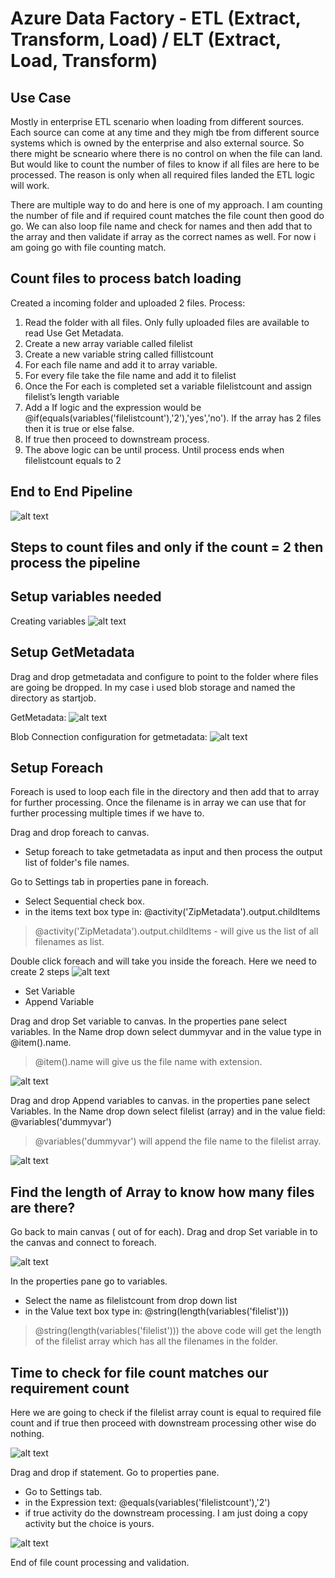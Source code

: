 # Azure Data Factory - ETL (Extract, Transform, Load) / ELT (Extract, Load, Transform)

## Use Case

Mostly in enterprise ETL scenario when loading from different sources. Each source can come at any time and they migh tbe from different source systems which is owned by the enterprise and also external source. So there might be scneario where there is no control on when the file can land. But would like to count the number of files to know if all files are here to be processed. The reason is only when all required files landed the ETL logic will work.

There are multiple way to do and here is one of my approach. I am counting the number of file and if required count matches the file count then good do go. We can also loop file name and check for names and then add that to the array and then validate if array as the correct names as well. For now i am going go with file counting match.

## Count files to process batch loading

Created a incoming folder and uploaded 2 files.
Process:

1) Read the folder with all files. Only fully uploaded files are available to read Use Get Metadata.
2) Create a new array variable called filelist
3) Create a new variable string called fillistcount
4) For each file name and add it to array variable.
5) For every file take the file name and add it to filelist
6) Once the For each is completed set a variable filelistcount and assign filelist’s length variable
7) Add a If logic and the expression would be @if(equals(variables('filelistcount'),'2'),'yes','no'). If the array has 2 files then it is true or else false.
8) If true then proceed to downstream process.
9) The above logic can be until process. Until process ends when filelistcount equals to 2


## End to End Pipeline

![alt text](https://github.com/balakreshnan/wagsrepo/blob/master/images/img2.jpg "End to End Flow")

## Steps to count files and only if the count = 2 then process the pipeline

## Setup variables needed

Creating variables
![alt text](https://github.com/balakreshnan/wagsrepo/blob/master/images/img1.jpg "Create Variables")

## Setup GetMetadata

Drag and drop getmetadata and configure to point to the folder where files are going be dropped. In my case
i used blob storage and named the directory as startjob.

GetMetadata:
![alt text](https://github.com/balakreshnan/wagsrepo/blob/master/images/img2-1.jpg "Create GetMetadata")

Blob Connection configuration for getmetadata:
![alt text](https://github.com/balakreshnan/wagsrepo/blob/master/images/img2-2.jpg "Blob configuration")

## Setup Foreach

Foreach is used to loop each file in the directory and then add that to array for further processing. Once the filename is in array we can use that for further processing multiple times if we have to.

Drag and drop foreach to canvas. 

- Setup foreach to take getmetadata as input and then process the output list of folder's file names.

Go to Settings tab in properties pane in foreach.

- Select Sequential check box.
- in the items text box type in: @activity('ZipMetadata').output.childItems

> @activity('ZipMetadata').output.childItems - will give us the list of all filenames as list.


Double click foreach and will take you inside the foreach. Here we need to create 2 steps
![alt text](https://github.com/balakreshnan/wagsrepo/blob/master/images/img3.jpg "For Each")

- Set Variable
- Append Variable

Drag and drop Set variable to canvas. In the properties pane select variables. In the Name drop down select dummyvar and in the value type in @item().name. 

> @item().name will give us the file name with extension.

![alt text](https://github.com/balakreshnan/wagsrepo/blob/master/images/img4.jpg "For Each")

Drag and drop Append variables to canvas. in the properties pane select Variables. In the Name drop down select filelist (array) and in the value field: @variables('dummyvar')

> @variables('dummyvar') will append the file name to the filelist array.

![alt text](https://github.com/balakreshnan/wagsrepo/blob/master/images/img5.jpg "For Each")

## Find the length of Array to know how many files are there?

Go back to main canvas ( out of for each). Drag and drop Set variable in to the canvas and connect to foreach.

![alt text](https://github.com/balakreshnan/wagsrepo/blob/master/images/img6.jpg "For Each")

In the properties pane go to variables. 

- Select the name as filelistcount from drop down list
- in the Value text box type in: @string(length(variables('filelist')))

> @string(length(variables('filelist'))) the above code will get the length of the filelist array which has all the filenames in the folder.

## Time to check for file count matches our requirement count

Here we are going to check if the filelist array count is equal to required file count and if true then proceed with downstream processing other wise do nothing.

![alt text](https://github.com/balakreshnan/wagsrepo/blob/master/images/img7.jpg "IF condition")

Drag and drop if statement. Go to properties pane.

- Go to Settings tab.
- in the Expression text: @equals(variables('filelistcount'),'2')
- if true activity do the downstream processing. I am just doing a copy activity but the choice is yours.

![alt text](https://github.com/balakreshnan/wagsrepo/blob/master/images/img8.jpg "IF expression")

End of file count processing and validation.
